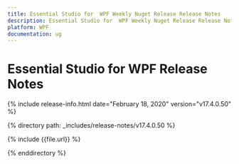 ```yaml
---
title: Essential Studio for  WPF Weekly Nuget Release Release Notes  
description: Essential Studio for  WPF Weekly Nuget Release Release Notes  
platform: WPF
documentation: ug
---
```


# Essential Studio for  WPF  Release Notes  

{% include release-info.html date="February 18, 2020"  version="v17.4.0.50" %} 


{% directory path: _includes/release-notes/v17.4.0.50 %}

{% include {{file.url}} %}

{% enddirectory %}